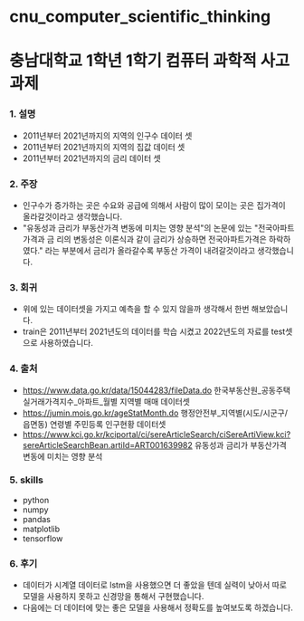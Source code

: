 # cnu_computer_scientific_thinking

# 충남대학교 1학년 1학기 컴퓨터 과학적 사고 과제

### 1. 설명
- 2011년부터 2021년까지의 지역의 인구수 데이터 셋
- 2011년부터 2021년까지의 지역의 집값 데이터 셋
- 2011년부터 2021년까지의 금리 데이터 셋

### 2. 주장
- 인구수가 증가하는 곳은 수요와 공급에 의해서 사람이 많이 모이는 곳은 집가격이 올라갈것이라고 생각했습니다.
- "유동성과 금리가 부동산가격 변동에 미치는 영향 분석"의 논문에 있는 "전국아파트가격과 금 리의 변동성은 이론식과 같이 금리가 상승하면 전국아파트가격은 하락하였다." 라는 부분에서 금리가 올라갈수록 부동산 가격이 내려갈것이라고 생각했습니다.

### 3. 회귀
- 위에 있는 데이터셋을 가지고 예측을 할 수 있지 않을까 생각해서 한번 해보았습니다.
- train은 2011년부터 2021년도의 데이터를 학습 시켰고 2022년도의 자료를 test셋으로 사용하였습니다.

### 4. 출처
- https://www.data.go.kr/data/15044283/fileData.do 한국부동산원_공동주택 실거래가격지수_아파트_월별 지역별 매매 데이터셋
- https://jumin.mois.go.kr/ageStatMonth.do 행정안전부_지역별(시도/시군구/읍면동) 연령별 주민등록 인구현황 데이터셋
- https://www.kci.go.kr/kciportal/ci/sereArticleSearch/ciSereArtiView.kci?sereArticleSearchBean.artiId=ART001639982 유동성과 금리가 부동산가격 변동에 미치는 영향 분석

### 5. skills
- python
- numpy
- pandas
- matplotlib
- tensorflow

### 6. 후기
- 데이터가 시계열 데이터로 lstm을 사용했으면 더 좋았을 텐데 실력이 낮아서 따로 모델을 사용하지 못하고 신경망을 통해서 구현했습니다.
- 다음에는 더 데이터에 맞는 좋은 모델을 사용해서 정확도를 높여보도록 하겠습니다.
